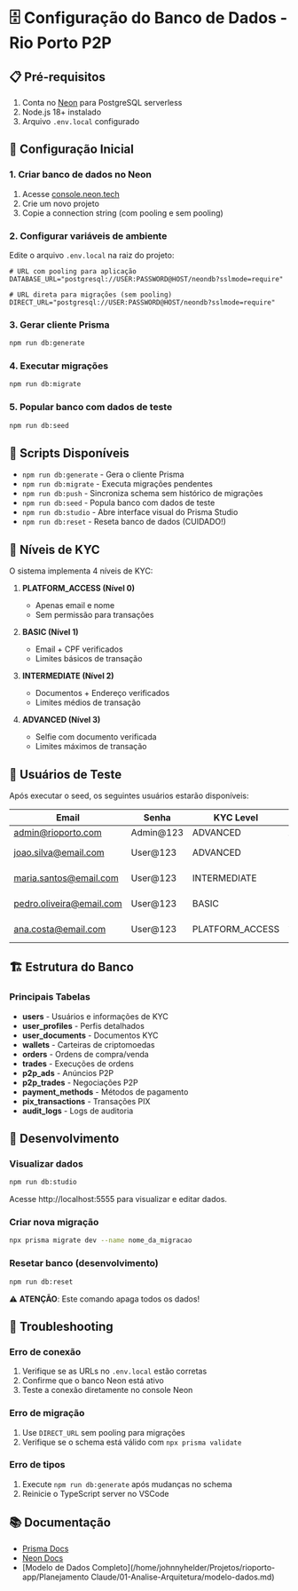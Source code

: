 # 🗄️ Configuração do Banco de Dados - Rio Porto P2P

## 📋 Pré-requisitos

1. Conta no [Neon](https://neon.tech) para PostgreSQL serverless
2. Node.js 18+ instalado
3. Arquivo `.env.local` configurado

## 🚀 Configuração Inicial

### 1. Criar banco de dados no Neon

1. Acesse [console.neon.tech](https://console.neon.tech)
2. Crie um novo projeto
3. Copie a connection string (com pooling e sem pooling)

### 2. Configurar variáveis de ambiente

Edite o arquivo `.env.local` na raiz do projeto:

```env
# URL com pooling para aplicação
DATABASE_URL="postgresql://USER:PASSWORD@HOST/neondb?sslmode=require"

# URL direta para migrações (sem pooling)
DIRECT_URL="postgresql://USER:PASSWORD@HOST/neondb?sslmode=require"
```

### 3. Gerar cliente Prisma

```bash
npm run db:generate
```

### 4. Executar migrações

```bash
npm run db:migrate
```

### 5. Popular banco com dados de teste

```bash
npm run db:seed
```

## 📝 Scripts Disponíveis

- `npm run db:generate` - Gera o cliente Prisma
- `npm run db:migrate` - Executa migrações pendentes
- `npm run db:push` - Sincroniza schema sem histórico de migrações
- `npm run db:seed` - Popula banco com dados de teste
- `npm run db:studio` - Abre interface visual do Prisma Studio
- `npm run db:reset` - Reseta banco de dados (CUIDADO!)

## 🔐 Níveis de KYC

O sistema implementa 4 níveis de KYC:

1. **PLATFORM_ACCESS (Nível 0)**
   - Apenas email e nome
   - Sem permissão para transações

2. **BASIC (Nível 1)**
   - Email + CPF verificados
   - Limites básicos de transação

3. **INTERMEDIATE (Nível 2)**
   - Documentos + Endereço verificados
   - Limites médios de transação

4. **ADVANCED (Nível 3)**
   - Selfie com documento verificada
   - Limites máximos de transação

## 👥 Usuários de Teste

Após executar o seed, os seguintes usuários estarão disponíveis:

| Email | Senha | KYC Level | Descrição |
|-------|-------|-----------|-----------|
| admin@rioporto.com | Admin@123 | ADVANCED | Administrador |
| joao.silva@email.com | User@123 | ADVANCED | Usuário completo |
| maria.santos@email.com | User@123 | INTERMEDIATE | Usuário médio |
| pedro.oliveira@email.com | User@123 | BASIC | Usuário básico |
| ana.costa@email.com | User@123 | PLATFORM_ACCESS | Apenas cadastro |

## 🏗️ Estrutura do Banco

### Principais Tabelas

- **users** - Usuários e informações de KYC
- **user_profiles** - Perfis detalhados
- **user_documents** - Documentos KYC
- **wallets** - Carteiras de criptomoedas
- **orders** - Ordens de compra/venda
- **trades** - Execuções de ordens
- **p2p_ads** - Anúncios P2P
- **p2p_trades** - Negociações P2P
- **payment_methods** - Métodos de pagamento
- **pix_transactions** - Transações PIX
- **audit_logs** - Logs de auditoria

## 🔧 Desenvolvimento

### Visualizar dados

```bash
npm run db:studio
```

Acesse http://localhost:5555 para visualizar e editar dados.

### Criar nova migração

```bash
npx prisma migrate dev --name nome_da_migracao
```

### Resetar banco (desenvolvimento)

```bash
npm run db:reset
```

⚠️ **ATENÇÃO**: Este comando apaga todos os dados!

## 🐛 Troubleshooting

### Erro de conexão

1. Verifique se as URLs no `.env.local` estão corretas
2. Confirme que o banco Neon está ativo
3. Teste a conexão diretamente no console Neon

### Erro de migração

1. Use `DIRECT_URL` sem pooling para migrações
2. Verifique se o schema está válido com `npx prisma validate`

### Erro de tipos

1. Execute `npm run db:generate` após mudanças no schema
2. Reinicie o TypeScript server no VSCode

## 📚 Documentação

- [Prisma Docs](https://www.prisma.io/docs)
- [Neon Docs](https://neon.tech/docs)
- [Modelo de Dados Completo](/home/johnnyhelder/Projetos/rioporto-app/Planejamento Claude/01-Analise-Arquitetura/modelo-dados.md)